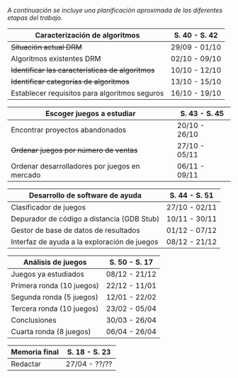 _A continuación se incluye una planificación aproximada de las diferentes
etapas del trabajo._


| Caracterización de algoritmos                     | S. 40 - S. 42 |
| ------------------------------------------------- | ------------- |
| ~~Situación actual DRM~~                          | 29/09 - 01/10 |
| Algoritmos existentes DRM                         | 02/10 - 09/10 |
| ~~Identificar las características de algoritmos~~ | 10/10 - 12/10 |
| ~~Identificar categorías de algoritmos~~          | 13/10 - 15/10 |
| Establecer requisitos para algoritmos seguros     | 16/10 - 19/10 |


| Escoger juegos a estudiar                     | S. 43 - S. 45 |
| --------------------------------------------- | ------------- |
| Encontrar proyectos abandonados               | 20/10 - 26/10 |
| ~~Ordenar juegos por número de ventas~~       | 27/10 - 05/11 |
| Ordenar desarrolladores por juegos en mercado | 06/11 - 09/11 |


| Desarrollo de software de ayuda              | S. 44 - S. 51 |
| -------------------------------------------- | ------------- |
| Clasificador de juegos                       | 27/10 - 02/11 |
| Depurador de código a distancia (GDB Stub)   | 10/11 - 30/11 |
| Gestor de base de datos de resultados        | 01/12 - 07/12 |
| Interfaz de ayuda a la exploración de juegos | 08/12 - 21/12 |


| Análisis de juegos        | S. 50 - S. 17 |
| ------------------------- | ------------- |
| Juegos ya estudiados      | 08/12 - 21/12 |
| Primera ronda (10 juegos) | 22/12 - 11/01 |
| Segunda ronda (5 juegos)  | 12/01 - 22/02 |
| Tercera ronda (10 juegos) | 23/02 - 05/04 |
| Conclusiones              | 30/03 - 26/04 |
| Cuarta ronda (8 juegos)   | 06/04 - 26/04 |


| Memoria final | S. 18 - S. 23 |
| ------------- | ------------- |
| Redactar      | 27/04 - ??/?? |

